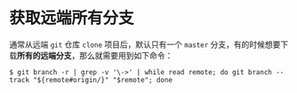# 获取远端所有分支

通常从远端 `git` 仓库 `clone` 项目后，默认只有一个 `master` 分支，有的时候想要下载**所有的远端分支**，那么就需要用到如下命令：

``` shell
$ git branch -r | grep -v '\->' | while read remote; do git branch --track "${remote#origin/}" "$remote"; done
```